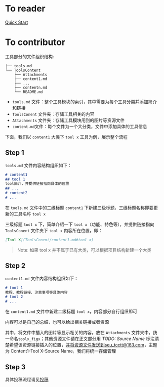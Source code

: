 # To reader

[Quick Start](../index.html)

# To contributor

工具部分的文件组织结构:

```
├── tools.md
└── ToolsContent
    ├── Attachments
    ├── content1.md
    ├── ...
    ├── contentn.md
    └── README.md
```

* `tools.md` 文件：整个工具模块的索引，其中需要为每个工具分类并添加简介和链接
* `ToolsConent` 文件夹：存储工具相关的内容
* `Attachments` 文件夹：存储工具模块用到的图片等资源文件
* `content.md`文件：每个文件为一个大分类，文件中添加具体的工具信息

下面，我们以 `content1` 大类下 `tool x` 工具为例，展示整个流程

## Step 1

`tools.md` 文件内容结构组织如下：

```markdown
# content1
## tool 1
tool简介，并提供链接指向具体的位置
## ...
# content2
# ...
```

在 `tools.md` 文件中的二级标题 `content1` 下新建三级标题，三级标题名称即要更新的工具名称 `tool x`

三级标题 `tool x` 下，简单介绍一下 `tool x`（功能、特色等），并提供链接指向 `ToolsConent` 文件夹下 `tool x` 内容所在位置，即：

````markdown
[Tool X](ToolsConent/content1.md#tool x)
````

> Note: 如果 tool x 并不属于已有大类，可以根据项目结构新建一个大类

## Step 2

`content1.md` 文件内容结构组织如下：

```markdown
# tool 1
教程、教程链接、注意事项等具体内容
# tool 2
# ...
```

在 `content1.md` 文件中新建二级标题 `tool x`，内容部分自行组织即可

内容可以是自己的总结，也可以给出相关链接或者资源

其中，将文件中插入的图片等显示相关的内容，放在 `Attachments` 文件夹中，统一命名`toolx_figx`；其他资源文件请在正文部分用 *TODO: Source Name* 标注清楚希望该资源链接插入的位置，并将资源文件发送到seu_tcctt@163.com，主题为 Content1-Tool X-Source Name，我们将统一存储管理

## Step 3

具体投稿流程请见[投稿](../contribute.md)

